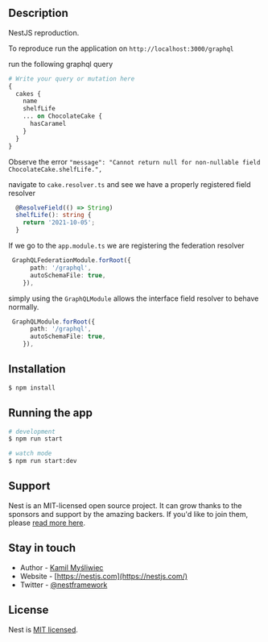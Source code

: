 ## Description

NestJS reproduction.

To reproduce run the application on `http://localhost:3000/graphql`

run the following graphql query

```graphql
# Write your query or mutation here
{
  cakes {
    name
    shelfLife
    ... on ChocolateCake {
      hasCaramel
    }
  }
}
```

Observe the error
`"message": "Cannot return null for non-nullable field ChocolateCake.shelfLife.",`

navigate to `cake.resolver.ts` and see we have a properly registered field resolver

```typescript
  @ResolveField(() => String)
  shelfLife(): string {
    return '2021-10-05';
  }
```

If we go to the `app.module.ts`
we are registering the federation resolver

```typescript
 GraphQLFederationModule.forRoot({
      path: '/graphql',
      autoSchemaFile: true,
    }),
```

simply using the `GraphQLModule` allows the interface field resolver to behave normally.

```typescript
 GraphQLModule.forRoot({
      path: '/graphql',
      autoSchemaFile: true,
    }),
```

## Installation

```bash
$ npm install
```

## Running the app

```bash
# development
$ npm run start

# watch mode
$ npm run start:dev

```

## Support

Nest is an MIT-licensed open source project. It can grow thanks to the sponsors and support by the amazing backers. If you'd like to join them, please [read more here](https://docs.nestjs.com/support).

## Stay in touch

- Author - [Kamil Myśliwiec](https://kamilmysliwiec.com)
- Website - [https://nestjs.com](https://nestjs.com/)
- Twitter - [@nestframework](https://twitter.com/nestframework)

## License

Nest is [MIT licensed](LICENSE).
